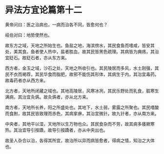 # 异法方宜论篇第十二



黄帝问曰：医之治病也，一病而治各不同，皆愈何也？


岐伯对曰：地势使然也。


故东方之域，天地之所始生也。鱼盐之地，海滨傍水，其民食鱼而嗜咸，皆安其处，美其食。鱼者使人热中，盐者胜血，故其民皆黑色疏理。其病皆为痈疡，其治宜砭石。故砭石者，亦从东方来。


西方者，金玉之域，沙石之处，天地之所收引也。其民陵居而多风，水土刚强，其民不衣而褐荐，其民华食而脂肥，故邪不能伤其形体，其病生于内，其治宜毒药。故毒药者亦从西方来。


北方者，天地所闭藏之域也。其地高陵居，风寒冰冽，其民乐野处而乳食，脏寒生满病，其治宜灸焫。故灸焫者，亦从北方来。


南方者，天地所长养，阳之所盛处也。其地下，水土弱，雾露之所聚也。其民嗜酸而食胕，故其民皆致理而赤色，其病挛痹，其治宜微针。故九针者，亦从南方来。


中央者，其地平以湿，天地所以生万物也众。其民食杂而不劳，故其病多痿厥寒热。其治宜导引按蹻，故导引按蹻者，亦从中央出也。


故圣人杂合以治，各得其所宜，故治所以异而病皆愈者，得病之情，知治之大体也。